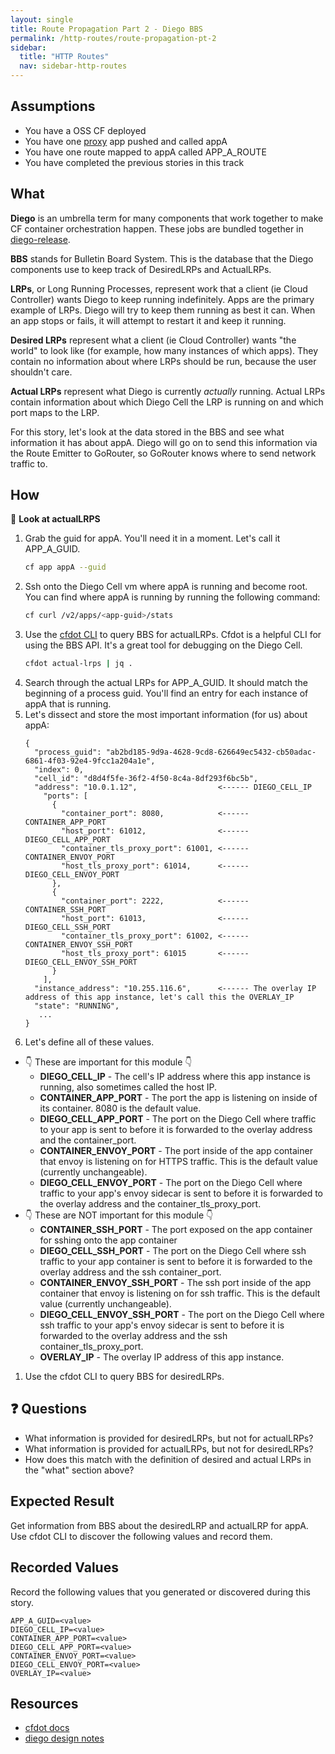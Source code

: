```yaml
---
layout: single
title: Route Propagation Part 2 - Diego BBS
permalink: /http-routes/route-propagation-pt-2
sidebar:
  title: "HTTP Routes"
  nav: sidebar-http-routes
---
```

## Assumptions
- You have a OSS CF deployed
- You have one
  [proxy](https://github.com/cloudfoundry/cf-networking-release/tree/develop/src/example-apps/proxy)
  app pushed and called appA
- You have one route mapped to appA called APP_A_ROUTE
- You have completed the previous stories in this track

## What

**Diego** is an umbrella term for many components that work together to make CF
container orchestration happen. These jobs are bundled together in
[diego-release](https://github.com/cloudfoundry/diego-release/tree/develop/jobs).

**BBS** stands for Bulletin Board System. This is the database that the Diego
components use to keep track of DesiredLRPs and ActualLRPs.

**LRPs**, or Long Running Processes, represent work that a client (ie Cloud
Controller) wants Diego to keep running indefinitely. Apps are the primary
example of LRPs. Diego will try to keep them running as best it can. When an
app stops or fails, it will attempt to restart it and keep it running.

**Desired LRPs** represent what a client (ie Cloud Controller) wants "the
world" to look like (for example, how many instances of which apps). They
contain no information about where LRPs should be run, because the user
shouldn't care.

**Actual LRPs** represent what Diego is currently *actually* running. Actual
LRPs contain information about which Diego Cell the LRP is running on and which
port maps to the LRP.

For this story, let's look at the data stored in the BBS and see what
information it has about appA. Diego will go on to send this information via
the Route Emitter to GoRouter, so GoRouter knows where to send network traffic
to.

## How

📝 **Look at actualLRPS**

1. Grab the guid for appA. You'll need it in a moment. Let's call it APP_A_GUID.
   ```bash
   cf app appA --guid
   ```
1. Ssh onto the Diego Cell vm where appA is running and become root. You can
   find where appA is running by running the following command:
   ```bash
   cf curl /v2/apps/<app-guid>/stats
   ```
1. Use the [cfdot CLI](https://github.com/cloudfoundry/cfdot) to query BBS for
   actualLRPs. Cfdot is a helpful CLI for using the BBS API.  It's a great tool
   for debugging on the Diego Cell.
   ```bash
   cfdot actual-lrps | jq .
   ```
1. Search through the actual LRPs for APP_A_GUID. It should match the beginning
   of a process guid. You'll find an entry for each instance of appA that is
   running.
1. Let's dissect and store the most important information (for us) about appA:
   ```
   {
     "process_guid": "ab2bd185-9d9a-4628-9cd8-626649ec5432-cb50adac-6861-4f03-92e4-9fcc1a204a1e",
     "index": 0,
     "cell_id": "d8d4f5fe-36f2-4f50-8c4a-8df293f6bc5b",
     "address": "10.0.1.12",                  <------ DIEGO_CELL_IP
       "ports": [
         {
           "container_port": 8080,            <------ CONTAINER_APP_PORT
           "host_port": 61012,                <------ DIEGO_CELL_APP_PORT
           "container_tls_proxy_port": 61001, <------ CONTAINER_ENVOY_PORT
           "host_tls_proxy_port": 61014,      <------ DIEGO_CELL_ENVOY_PORT
         },
         {
           "container_port": 2222,            <------ CONTAINER_SSH_PORT
           "host_port": 61013,                <------ DIEGO_CELL_SSH_PORT
           "container_tls_proxy_port": 61002, <------ CONTAINER_ENVOY_SSH_PORT
           "host_tls_proxy_port": 61015       <------ DIEGO_CELL_ENVOY_SSH_PORT
         }
       ],
     "instance_address": "10.255.116.6",      <------ The overlay IP address of this app instance, let's call this the OVERLAY_IP
     "state": "RUNNING",
      ...
   }
   ```
1. Let's define all of these values.
  * 👇 These are important for this module 👇
    * **DIEGO_CELL_IP** - The cell's IP address where this app instance is
      running, also sometimes called the host IP.
    * **CONTAINER_APP_PORT** - The port the app is listening on inside of its
      container. 8080 is the default value.
    * **DIEGO_CELL_APP_PORT** -  The port on the Diego Cell where traffic to your
      app is sent to before it is forwarded to the overlay address and the
      container_port.
    * **CONTAINER_ENVOY_PORT** - The port inside of the app container that envoy
      is listening on for HTTPS traffic. This is the default value (currently
      unchangeable).
    * **DIEGO_CELL_ENVOY_PORT** - The port on the Diego Cell where traffic to
      your app's envoy sidecar is sent to before it is forwarded to the overlay
      address and the container_tls_proxy_port.
  * 👇 These are NOT important for this module 👇
    * **CONTAINER_SSH_PORT** - The port exposed on the app container for sshing
      onto the app container
    * **DIEGO_CELL_SSH_PORT** - The port on the Diego Cell where ssh traffic to
      your app container is sent to before it is forwarded to the overlay address
      and the ssh container_port.
    * **CONTAINER_ENVOY_SSH_PORT** - The ssh port inside of the app container
      that envoy is listening on for ssh traffic. This is the default value
      (currently unchangeable).
    * **DIEGO_CELL_ENVOY_SSH_PORT** - The port on the Diego Cell where ssh
      traffic to your app's envoy sidecar is sent to before it is forwarded to
      the overlay address and the ssh container_tls_proxy_port.
    * **OVERLAY_IP** - The overlay IP address of this app instance.

1. Use the cfdot CLI to query BBS for desiredLRPs.

## ❓ Questions
* What information is provided for desiredLRPs, but not for actualLRPs?
* What information is provided for actualLRPs, but not for desiredLRPs?
* How does this match with the definition of desired and actual LRPs in the "what" section above?

## Expected Result
Get information from BBS about the desiredLRP and actualLRP for appA. Use cfdot
CLI to discover the following values and record them.

## Recorded Values
Record the following values that you generated or discovered during this story.
```
APP_A_GUID=<value>
DIEGO_CELL_IP=<value>
CONTAINER_APP_PORT=<value>
DIEGO_CELL_APP_PORT=<value>
CONTAINER_ENVOY_PORT=<value>
DIEGO_CELL_ENVOY_PORT=<value>
OVERLAY_IP=<value>
```

## Resources
* [cfdot docs](https://github.com/cloudfoundry/cfdot)
* [diego design
  notes](https://github.com/cloudfoundry/diego-design-notes#what-are-all-these-repos-and-what-do-they-do)

